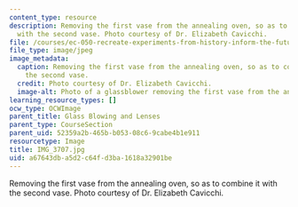 ```yaml
---
content_type: resource
description: Removing the first vase from the annealing oven, so as to combine it
  with the second vase. Photo courtesy of Dr. Elizabeth Cavicchi.
file: /courses/ec-050-recreate-experiments-from-history-inform-the-future-from-the-past-galileo-january-iap-2010/a67643dba5d2c64fd3ba1618a32901be_IMG_3707.jpg
file_type: image/jpeg
image_metadata:
  caption: Removing the first vase from the annealing oven, so as to combine it with
    the second vase.
  credit: Photo courtesy of Dr. Elizabeth Cavicchi.
  image-alt: Photo of a glassblower removing the first vase from the annealing oven.
learning_resource_types: []
ocw_type: OCWImage
parent_title: Glass Blowing and Lenses
parent_type: CourseSection
parent_uid: 52359a2b-465b-b053-08c6-9cabe4b1e911
resourcetype: Image
title: IMG_3707.jpg
uid: a67643db-a5d2-c64f-d3ba-1618a32901be
---
```

Removing the first vase from the annealing oven, so as to combine it with the second vase. Photo courtesy of Dr. Elizabeth Cavicchi.